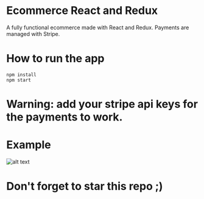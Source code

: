 # Ecommerce React and Redux

A fully functional ecommerce made with React and Redux. Payments are managed with Stripe.<br/>

# How to run the app

    npm install
    npm start

# Warning: add your stripe api keys for the payments to work.

# Example

![alt text](https://github.com/erjolamuca/ecommerce-react-redux/master/demo/project.png)

# Don't forget to star this repo ;)
